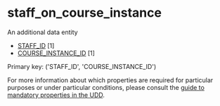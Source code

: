 # staff_on_course_instance
An additional data entity

* [STAFF_ID](staff.md#staff_id) [1]
* [COURSE_INSTANCE_ID](course_instance.md#course_instance_id) [1]

Primary key: ('STAFF_ID', 'COURSE_INSTANCE_ID')

For more information about which properties are required for particular purposes or under particular conditions, please consult the [guide to mandatory properties in the UDD](../mandatory.md).